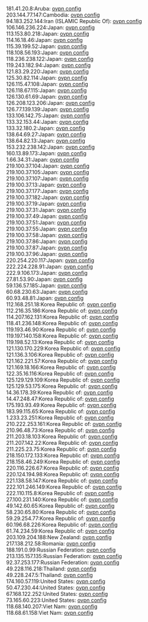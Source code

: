 181.41.20.8:Aruba: [ovpn config](vpn/181_41_20_8.ovpn)  
203.144.77.147:Cambodia: [ovpn config](vpn/203_144_77_147.ovpn)  
94.183.252.144:Iran (ISLAMIC Republic Of): [ovpn config](vpn/94_183_252_144.ovpn)  
106.146.236.224:Japan: [ovpn config](vpn/106_146_236_224.ovpn)  
113.153.80.218:Japan: [ovpn config](vpn/113_153_80_218.ovpn)  
114.16.18.46:Japan: [ovpn config](vpn/114_16_18_46.ovpn)  
115.39.199.52:Japan: [ovpn config](vpn/115_39_199_52.ovpn)  
118.108.56.193:Japan: [ovpn config](vpn/118_108_56_193.ovpn)  
118.236.238.122:Japan: [ovpn config](vpn/118_236_238_122.ovpn)  
119.243.182.94:Japan: [ovpn config](vpn/119_243_182_94.ovpn)  
121.83.29.220:Japan: [ovpn config](vpn/121_83_29_220.ovpn)  
125.30.82.114:Japan: [ovpn config](vpn/125_30_82_114.ovpn)  
126.115.47.108:Japan: [ovpn config](vpn/126_115_47_108.ovpn)  
126.118.67.115:Japan: [ovpn config](vpn/126_118_67_115.ovpn)  
126.130.61.69:Japan: [ovpn config](vpn/126_130_61_69.ovpn)  
126.208.123.206:Japan: [ovpn config](vpn/126_208_123_206.ovpn)  
126.77.139.139:Japan: [ovpn config](vpn/126_77_139_139.ovpn)  
133.106.142.75:Japan: [ovpn config](vpn/133_106_142_75.ovpn)  
133.32.153.44:Japan: [ovpn config](vpn/133_32_153_44.ovpn)  
133.32.180.2:Japan: [ovpn config](vpn/133_32_180_2.ovpn)  
138.64.69.27:Japan: [ovpn config](vpn/138_64_69_27.ovpn)  
138.64.82.13:Japan: [ovpn config](vpn/138_64_82_13.ovpn)  
153.232.238.142:Japan: [ovpn config](vpn/153_232_238_142.ovpn)  
160.13.89.173:Japan: [ovpn config](vpn/160_13_89_173.ovpn)  
1.66.34.31:Japan: [ovpn config](vpn/1_66_34_31.ovpn)  
219.100.37.104:Japan: [ovpn config](vpn/219_100_37_104.ovpn)  
219.100.37.105:Japan: [ovpn config](vpn/219_100_37_105.ovpn)  
219.100.37.107:Japan: [ovpn config](vpn/219_100_37_107.ovpn)  
219.100.37.13:Japan: [ovpn config](vpn/219_100_37_13.ovpn)  
219.100.37.177:Japan: [ovpn config](vpn/219_100_37_177.ovpn)  
219.100.37.182:Japan: [ovpn config](vpn/219_100_37_182.ovpn)  
219.100.37.19:Japan: [ovpn config](vpn/219_100_37_19.ovpn)  
219.100.37.31:Japan: [ovpn config](vpn/219_100_37_31.ovpn)  
219.100.37.49:Japan: [ovpn config](vpn/219_100_37_49.ovpn)  
219.100.37.51:Japan: [ovpn config](vpn/219_100_37_51.ovpn)  
219.100.37.55:Japan: [ovpn config](vpn/219_100_37_55.ovpn)  
219.100.37.58:Japan: [ovpn config](vpn/219_100_37_58.ovpn)  
219.100.37.86:Japan: [ovpn config](vpn/219_100_37_86.ovpn)  
219.100.37.87:Japan: [ovpn config](vpn/219_100_37_87.ovpn)  
219.100.37.96:Japan: [ovpn config](vpn/219_100_37_96.ovpn)  
220.254.220.117:Japan: [ovpn config](vpn/220_254_220_117.ovpn)  
222.224.228.91:Japan: [ovpn config](vpn/222_224_228_91.ovpn)  
222.9.106.173:Japan: [ovpn config](vpn/222_9_106_173.ovpn)  
27.81.53.90:Japan: [ovpn config](vpn/27_81_53_90.ovpn)  
59.136.57.185:Japan: [ovpn config](vpn/59_136_57_185.ovpn)  
60.68.230.63:Japan: [ovpn config](vpn/60_68_230_63.ovpn)  
60.93.48.81:Japan: [ovpn config](vpn/60_93_48_81.ovpn)  
112.168.251.18:Korea Republic of: [ovpn config](vpn/112_168_251_18.ovpn)  
112.216.35.186:Korea Republic of: [ovpn config](vpn/112_216_35_186.ovpn)  
114.207.162.131:Korea Republic of: [ovpn config](vpn/114_207_162_131.ovpn)  
118.41.236.148:Korea Republic of: [ovpn config](vpn/118_41_236_148.ovpn)  
119.193.46.90:Korea Republic of: [ovpn config](vpn/119_193_46_90.ovpn)  
119.197.140.158:Korea Republic of: [ovpn config](vpn/119_197_140_158.ovpn)  
119.198.52.13:Korea Republic of: [ovpn config](vpn/119_198_52_13.ovpn)  
121.130.170.229:Korea Republic of: [ovpn config](vpn/121_130_170_229.ovpn)  
121.136.3.106:Korea Republic of: [ovpn config](vpn/121_136_3_106.ovpn)  
121.162.221.57:Korea Republic of: [ovpn config](vpn/121_162_221_57.ovpn)  
121.169.18.166:Korea Republic of: [ovpn config](vpn/121_169_18_166.ovpn)  
122.35.16.116:Korea Republic of: [ovpn config](vpn/122_35_16_116.ovpn)  
125.129.129.109:Korea Republic of: [ovpn config](vpn/125_129_129_109.ovpn)  
125.129.53.175:Korea Republic of: [ovpn config](vpn/125_129_53_175.ovpn)  
14.36.178.39:Korea Republic of: [ovpn config](vpn/14_36_178_39.ovpn)  
14.47.248.47:Korea Republic of: [ovpn config](vpn/14_47_248_47.ovpn)  
175.193.93.49:Korea Republic of: [ovpn config](vpn/175_193_93_49.ovpn)  
183.99.115.65:Korea Republic of: [ovpn config](vpn/183_99_115_65.ovpn)  
1.233.23.251:Korea Republic of: [ovpn config](vpn/1_233_23_251.ovpn)  
210.222.253.161:Korea Republic of: [ovpn config](vpn/210_222_253_161.ovpn)  
210.96.48.73:Korea Republic of: [ovpn config](vpn/210_96_48_73.ovpn)  
211.203.18.103:Korea Republic of: [ovpn config](vpn/211_203_18_103.ovpn)  
211.207.142.22:Korea Republic of: [ovpn config](vpn/211_207_142_22.ovpn)  
211.225.23.75:Korea Republic of: [ovpn config](vpn/211_225_23_75.ovpn)  
218.150.172.133:Korea Republic of: [ovpn config](vpn/218_150_172_133.ovpn)  
218.158.46.249:Korea Republic of: [ovpn config](vpn/218_158_46_249.ovpn)  
220.116.226.67:Korea Republic of: [ovpn config](vpn/220_116_226_67.ovpn)  
220.124.194.98:Korea Republic of: [ovpn config](vpn/220_124_194_98.ovpn)  
221.138.58.147:Korea Republic of: [ovpn config](vpn/221_138_58_147.ovpn)  
222.101.246.149:Korea Republic of: [ovpn config](vpn/222_101_246_149.ovpn)  
222.110.115.8:Korea Republic of: [ovpn config](vpn/222_110_115_8.ovpn)  
27.100.231.140:Korea Republic of: [ovpn config](vpn/27_100_231_140.ovpn)  
49.142.60.65:Korea Republic of: [ovpn config](vpn/49_142_60_65.ovpn)  
58.230.65.80:Korea Republic of: [ovpn config](vpn/58_230_65_80.ovpn)  
59.29.254.77:Korea Republic of: [ovpn config](vpn/59_29_254_77.ovpn)  
60.196.68.226:Korea Republic of: [ovpn config](vpn/60_196_68_226.ovpn)  
61.74.234.59:Korea Republic of: [ovpn config](vpn/61_74_234_59.ovpn)  
203.109.204.188:New Zealand: [ovpn config](vpn/203_109_204_188.ovpn)  
217.138.212.58:Romania: [ovpn config](vpn/217_138_212_58.ovpn)  
188.191.0.99:Russian Federation: [ovpn config](vpn/188_191_0_99.ovpn)  
213.135.157.135:Russian Federation: [ovpn config](vpn/213_135_157_135.ovpn)  
92.37.253.177:Russian Federation: [ovpn config](vpn/92_37_253_177.ovpn)  
49.228.116.218:Thailand: [ovpn config](vpn/49_228_116_218.ovpn)  
49.228.247.5:Thailand: [ovpn config](vpn/49_228_247_5.ovpn)  
174.160.57.119:United States: [ovpn config](vpn/174_160_57_119.ovpn)  
50.47.230.44:United States: [ovpn config](vpn/50_47_230_44.ovpn)  
67.168.122.252:United States: [ovpn config](vpn/67_168_122_252.ovpn)  
73.165.60.223:United States: [ovpn config](vpn/73_165_60_223.ovpn)  
118.68.140.207:Viet Nam: [ovpn config](vpn/118_68_140_207.ovpn)  
118.68.61.158:Viet Nam: [ovpn config](vpn/118_68_61_158.ovpn)  
